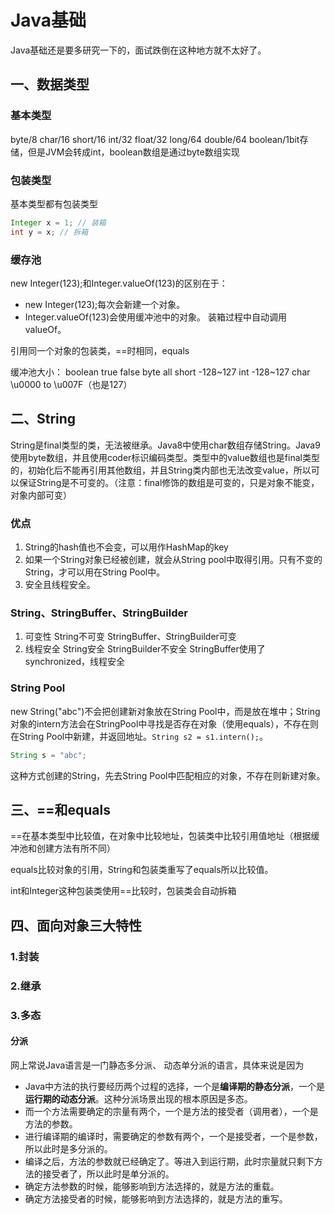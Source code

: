 # Java基础

Java基础还是要多研究一下的，面试跌倒在这种地方就不太好了。

## 一、数据类型

### 基本类型

byte/8
char/16
short/16
int/32
float/32
long/64
double/64
boolean/1bit存储，但是JVM会转成int，boolean数组是通过byte数组实现  

### 包装类型

基本类型都有包装类型
```java
Integer x = 1; // 装箱
int y = x; // 拆箱
```
### 缓存池
new Integer(123);和Integer.valueOf(123)的区别在于：
* new Integer(123);每次会新建一个对象。
* Integer.valueOf(123)会使用缓冲池中的对象。
装箱过程中自动调用valueOf。

引用同一个对象的包装类，==时相同，equals

缓冲池大小： 
boolean true false
byte all
short -128~127
int -128~127
char \u0000 to \u007F（也是127）

## 二、String
String是final类型的类，无法被继承。Java8中使用char数组存储String。Java9使用byte数组，并且使用coder标识编码类型。类型中的value数组也是final类型的，初始化后不能再引用其他数组，并且String类内部也无法改变value，所以可以保证String是不可变的。（注意：final修饰的数组是可变的，只是对象不能变，对象内部可变）

### 优点
1. String的hash值也不会变，可以用作HashMap的key
2. 如果一个String对象已经被创建，就会从String pool中取得引用。只有不变的String，才可以用在String Pool中。
3. 安全且线程安全。

### String、StringBuffer、StringBuilder
1. 可变性
String不可变
StringBuffer、StringBuilder可变
2. 线程安全
String安全
StringBuilder不安全
StringBuffer使用了synchronized，线程安全

### String Pool
new String("abc")不会把创建新对象放在String Pool中，而是放在堆中；String对象的intern方法会在StringPool中寻找是否存在对象（使用equals），不存在则在String Pool中新建，并返回地址。```String s2 = s1.intern();```。

```java
String s = "abc";
```

这种方式创建的String，先去String Pool中匹配相应的对象，不存在则新建对象。

## 三、==和equals

==在基本类型中比较值，在对象中比较地址，包装类中比较引用值地址（根据缓冲池和创建方法有所不同）

equals比较对象的引用，String和包装类重写了equals所以比较值。



int和Integer这种包装类使用==比较时，包装类会自动拆箱

## 四、面向对象三大特性

### 1.封装

### 2.继承

### 3.多态

#### 分派

网上常说Java语言是一门静态多分派、 动态单分派的语言，具体来说是因为

- Java中方法的执行要经历两个过程的选择，一个是**编译期的静态分派**，一个是**运行期的动态分派**。这种分派场景出现的根本原因是多态。 
- 而一个方法需要确定的宗量有两个，一个是方法的接受者（调用者），一个是方法的参数。
- 进行编译期的编译时，需要确定的参数有两个，一个是接受者，一个是参数，所以此时是多分派的。
- 编译之后，方法的参数就已经确定了。等进入到运行期，此时宗量就只剩下方法的接受者了，所以此时是单分派的。
- 确定方法参数的时候，能够影响到方法选择的，就是方法的重载。
- 确定方法接受者的时候，能够影响到方法选择的，就是方法的重写。